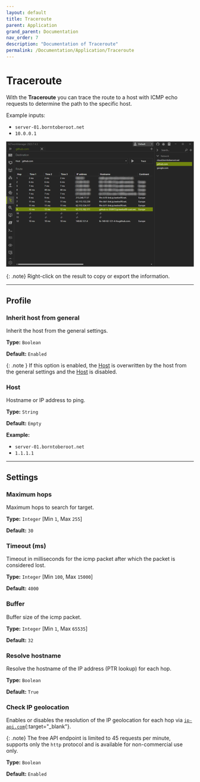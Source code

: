 ```yaml
---
layout: default
title: Traceroute
parent: Application
grand_parent: Documentation
nav_order: 7
description: "Documentation of Traceroute"
permalink: /Documentation/Application/Traceroute
---
```


# Traceroute

With the **Traceroute** you can trace the route to a host with ICMP echo requests to determine the path to the specific host.

Example inputs:

- `server-01.borntoberoot.net`
- `10.0.0.1`

![Traceroute](07_Traceroute.png)

{: .note}
Right-click on the result to copy or export the information.

<hr>

## Profile

### Inherit host from general

Inherit the host from the general settings.

**Type:** `Boolean`

**Default:** `Enabled`

{: .note }
If this option is enabled, the [Host](#host) is overwritten by the host from the general settings and the [Host](#host) is disabled.

### Host

Hostname or IP address to ping.

**Type:** `String`

**Default:** `Empty`

**Example:**

- `server-01.borntoberoot.net`
- `1.1.1.1`
<hr>

## Settings

### Maximum hops

Maximum hops to search for target.

**Type:** `Integer` [Min `1`, Max `255`]

**Default:** `30`

### Timeout (ms)

Timeout in milliseconds for the icmp packet after which the packet is considered lost.

**Type:** `Integer` [Min `100`, Max `15000`]

**Default:** `4000`

### Buffer

Buffer size of the icmp packet.

**Type:** `Integer` [Min `1`, Max `65535`]

**Default:** `32`

### Resolve hostname

Resolve the hostname of the IP address (PTR lookup) for each hop.

**Type:** `Boolean`

**Default:** `True`

### Check IP geolocation

Enables or disables the resolution of the IP geolocation for each hop via [`ip-api.com`](https://ip-api.com/){:target="\_blank"}.

{: .note}
The free API endpoint is limited to 45 requests per minute, supports only the `http` protocol and is available for non-commercial use only.

**Type:** `Boolean`

**Default:** `Enabled`
